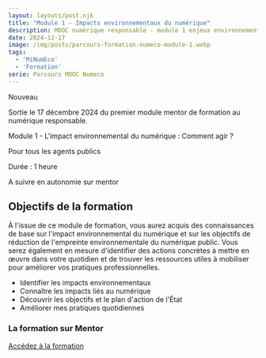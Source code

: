 ```yaml
---
layout: layouts/post.njk
title: "Module 1 - Impacts environnementaux du numérique"
description: MOOC numérique responsable - module 1 enjeux environnementaux
date: 2024-12-17
image: /img/posts/parcours-formation-numeco-module-1.webp
tags:
  - 'MiNumEco'
  - 'Formation'
serie: Parcours MOOC Numeco
---
```


<p class="fr-badge fr-badge--success fr-badge--no-icon">Nouveau</p>

<!-- chapô-->
Sortie le 17 décembre 2024 du premier module mentor de formation au numérique responsable.

<!-- texte-->
<div class="fr-mb-3w">
	<div class="fr-alert fr-icon-leaf-line fr-alert--sm">
			<p>Module 1 - L'impact environnemental du numérique : Comment agir ? </p>
	</div>
	<div class="fr-alert fr-icon-account-circle-line fr-alert--sm">
			<p>Pour tous les agents publics</p>
	</div>
	<div class="fr-alert fr-icon-timer-line fr-alert--sm">
			<p>Durée : 1 heure</p>
	</div>
	<div class="fr-alert fr-icon-computer-line fr-alert--sm">
			<p>A suivre en autonomie sur mentor</p>
	</div>
</div>

## Objectifs de la formation

À l'issue de ce module de formation, vous aurez acquis des connaissances de base sur l'impact environnemental du numérique et sur les objectifs de réduction de l'empreinte environnementale du numérique public.
Vous serez également en mesure d'identifier des actions concrètes à mettre en œuvre dans votre quotidien et de trouver les ressources utiles à mobiliser pour améliorer vos pratiques professionnelles.

* Identifier les impacts environnementaux
* Connaître les impacts liés au numérique
* Découvrir les objectifs et le plan d'action de l'État
* Améliorer mes pratiques quotidiennes


<div class="fr-callout">
    <h3 class="fr-callout__title">La formation sur Mentor</h3>
    <a class="fr-btn" href="https://mentor.gouv.fr/catalog/3087" target="_blank">
			Accédez à la formation
    </a>
</div>

